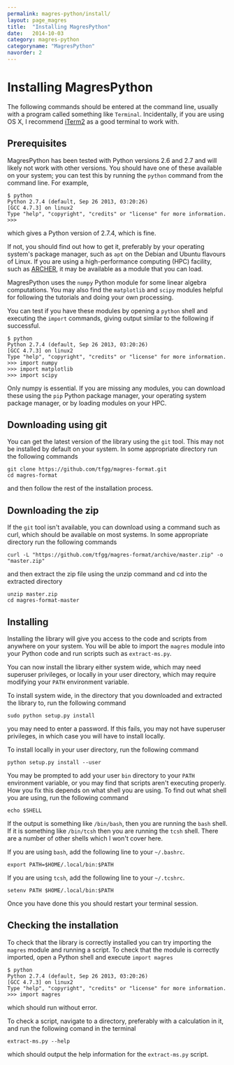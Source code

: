 ```yaml
---
permalink: magres-python/install/
layout: page_magres
title:  "Installing MagresPython"
date:   2014-10-03
category: magres-python
categoryname: "MagresPython"
navorder: 2
---
```


Installing MagresPython
=======================

The following commands should be entered at the command line, usually with a program called something like `Terminal`. Incidentally, if you are using OS X, I recommend [iTerm2](http://iterm2.com/) as a good terminal to work with.

Prerequisites
-------------

MagresPython has been tested with Python versions 2.6 and 2.7 and will likely not work with other versions. You should have one of these available on your system; you can test this by running the `python` command from the command line. For example,

    $ python
    Python 2.7.4 (default, Sep 26 2013, 03:20:26) 
    [GCC 4.7.3] on linux2
    Type "help", "copyright", "credits" or "license" for more information.
    >>> 

which gives a Python version of 2.7.4, which is fine.

If not, you should find out how to get it, preferably by your operating system's package manager, such as `apt` on the Debian and Ubuntu flavours of Linux. If you are using a high-performance computing (HPC) facility, such as [ARCHER](https://www.archer.ac.uk), it may be available as a module that you can load.

MagresPython uses the `numpy` Python module for some linear algebra computations. You may also find the `matplotlib` and `scipy` modules helpful for following the tutorials and doing your own processing.

You can test if you have these modules by opening a `python` shell and executing the `import` commands, giving output similar to the following if successful.

    $ python
    Python 2.7.4 (default, Sep 26 2013, 03:20:26) 
    [GCC 4.7.3] on linux2
    Type "help", "copyright", "credits" or "license" for more information.
    >>> import numpy
    >>> import matplotlib
    >>> import scipy

Only numpy is essential. If you are missing any modules, you can download these using the `pip` Python package manager, your operating system package manager, or by loading modules on your HPC.

Downloading using git
---------------------

You can get the latest version of the library using the `git` tool. This may not be installed by default on your system. In some appropriate directory run the following commands

    git clone https://github.com/tfgg/magres-format.git
    cd magres-format

and then follow the rest of the installation process.

Downloading the zip
-------------------

If the `git` tool isn't available, you can download using a command such as curl, which should be available on most systems. In some appropriate directory run the following commands

    curl -L "https://github.com/tfgg/magres-format/archive/master.zip" -o "master.zip"

and then extract the zip file using the unzip command and cd into the extracted directory

    unzip master.zip
    cd magres-format-master

Installing
----------

Installing the library will give you access to the code and scripts from anywhere on your system. You will be able to import the `magres` module into your Python code and run scripts such as `extract-ms.py`.

You can now install the library either system wide, which may need superuser privileges, or locally in your user directory, which may require modifying your `PATH` environment variable.

To install system wide, in the directory that you downloaded and extracted the library to, run the following command
    
    sudo python setup.py install

you may need to enter a password. If this fails, you may not have superuser privileges, in which case you will have to install locally.

To install locally in your user directory, run the following command

    python setup.py install --user

You may be prompted to add your user `bin` directory to your `PATH` environment variable, or you may find that scripts aren't executing properly. How you fix this depends on what shell you are using. To find out what shell you are using, run the following command

    echo $SHELL

If the output is something like `/bin/bash`, then you are running the `bash` shell. If it is something like `/bin/tcsh` then you are running the `tcsh` shell. There are a number of other shells which I won't cover here.

If you are using `bash`, add the following line to your `~/.bashrc`.

    export PATH=$HOME/.local/bin:$PATH

If you are using `tcsh`, add the following line to your `~/.tcshrc`.

    setenv PATH $HOME/.local/bin:$PATH

Once you have done this you should restart your terminal session.

Checking the installation
-------------------------

To check that the library is correctly installed you can try importing the `magres` module and running a script. To check that the module is correctly imported, open a Python shell and execute `import magres`

    $ python
    Python 2.7.4 (default, Sep 26 2013, 03:20:26) 
    [GCC 4.7.3] on linux2
    Type "help", "copyright", "credits" or "license" for more information.
    >>> import magres

which should run without error.

To check a script, navigate to a directory, preferably with a calculation in it, and run the following comand in the terminal

    extract-ms.py --help

which should output the help information for the `extract-ms.py` script.


